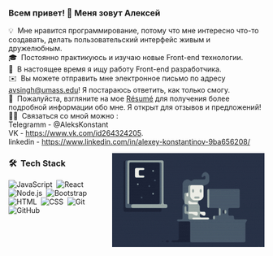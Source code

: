 ### Всем привет! 👋 Меня зовут Алексей

💡 &nbsp;Мне нравится программирование, потому что мне интересно что-то создавать, делать пользовательский интерфейс живым и дружелюбным.\
🎓 &nbsp;Постоянно практикуюсь и изучаю новые Front-end технологии.\
🌱 &nbsp;В настоящее время я ищу работу Front-end разработчика.\
✉️ &nbsp;Вы можете отправить мне электронное письмо по адресу  avsingh@umass.edu! Я постараюсь ответить, как только смогу.\
📄 &nbsp;Пожалуйста, взгляните на мое [Résumé](https://www.adityavsingh.com/resume.html) для получения более подробной информации обо мне. Я открыт для отзывов и предложений!\
🤝🏻 &nbsp;Связаться со мной можно :\
Telegramm - @AleksKonstant \
VK - https://www.vk.com/id264324205. \
linkedin - https://www.linkedin.com/in/alexey-konstantinov-9ba656208/

<img alt="Night Coding" src="https://raw.githubusercontent.com/AVS1508/AVS1508/master/assets/Night-Coding.gif" align="right"/>

### 🛠 &nbsp;Tech Stack

![JavaScript](https://img.shields.io/badge/-JavaScript-05122A?style=flat&logo=javascript)&nbsp;
![React](https://img.shields.io/badge/-React-05122A?style=flat&logo=react)&nbsp;
![Node.js](https://img.shields.io/badge/-Node.js-05122A?style=flat&logo=node.js)&nbsp;
![Bootstrap](https://img.shields.io/badge/-Bootstrap-05122A?style=flat&logo=bootstrap&logoColor=563D7C)\
![HTML](https://img.shields.io/badge/-HTML-05122A?style=flat&logo=HTML5)&nbsp;
![CSS](https://img.shields.io/badge/-CSS-05122A?style=flat&logo=CSS3&logoColor=1572B6)&nbsp;
![Git](https://img.shields.io/badge/-Git-05122A?style=flat&logo=git)&nbsp;
![GitHub](https://img.shields.io/badge/-GitHub-05122A?style=flat&logo=github)&nbsp;


